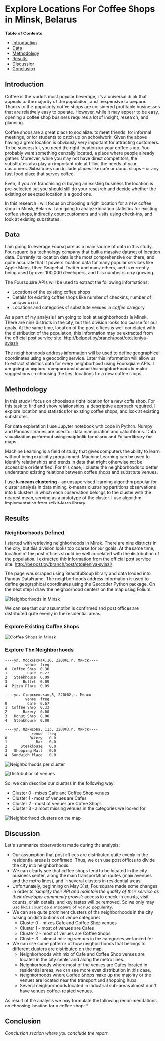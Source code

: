# Explore Locations For Coffee Shops in Minsk, Belarus

**Table of Contents**
* [Introduction](#introduction)
* [Data](#data)
* [Methodology](#methodology)
* [Results](#results)
* [Discussion](#discussion)
* [Conclusion](#conclusion)

## Introduction

Coffee is the world’s most popular beverage, it’s a universal drink that appeals to the majority of the population, 
and inexpensive to prepare. Thanks to this popularity coffee shops are considered profitable businesses 
that are relatively easy to operate. However, while it may appear to be easy, opening a coffee shop business requires 
a lot of insight, research, and planning. 

Coffee shops are a great place to socialize: to meet friends, for informal meetings, or for students 
to catch up on schoolwork. Given the above having a great location is obviously very important for attracting customers. 
To be successful, you need the right location for your coffee shop. You probably want something centrally located, 
a place where people already gather. Moreover, while you may not have direct competitors, the substitutes 
also play an important role at filling the needs of your customers. Substitutes can include places like cafe or 
donut shops – or any fast food place that serves coffee.

Even, if you are franchising or buying an existing business the location is pre-selected but you should still do your 
research and decide whether the existing or selected location is a good one.

In this research I will focus on choosing a right location for a new coffee shop in Minsk, Belarus. 
I am going to analyze location statistics for existing coffee shops, indirectly count customers and 
visits using check-ins, and look at existing substitutes. 

## Data

I am going to leverage Foursquare as a main source of data in this study. Foursquare is a technology company 
that built a massive dataset of location data. Currently its location data is the most comprehensive out there, 
and quite accurate that it powers location data for many popular services like Apple Maps, Uber, Snapchat, Twitter 
and many others, and is currently being used by over 100,000 developers, and this number is only growing.

The Foursquare APIs will be used to extract the following informations:
* Locations of the existing coffee shops
* Details for existing coffee shops like number of checkins, number of unique users
* Locations and categories of substitute venues in *coffee* category

As a part of my analysis I am going to look at neighborhoods in Minsk. There are nine districts in the city, 
but this division looks too coarse for our goals. At the same time, location of the post offices is well correlated 
with the distribution of the population, this information may be extracted from the official post service site: 
http://belpost.by/branch/post/otdeleniya-sviazi/

The neighborhoods address information will be used to define geographical coordinates using a geocoding service. 
Later this information will allow us to extract statistics data for every neighborhood using Foursquare APIs. 
I am going to explore, compare and cluster the neighborhoods to make suggestions on choosing the best locations 
for a new coffee shops.

## Methodology

In this study I focus on choosing a right location for a new coffe shop. For this task to find and show relationships, 
a descriptive approach required. I explore location and statistics for existing coffee shops, and look at 
existing substitutes.

For data exploration I use Jupyter notebook with code in Python. Numpy and Pandas libraries are used for data 
manipulation and calculations. Data visualization performed using matplotlib for charts and Folium library for maps.

Machine Learning is a field of study that gives computers the ability to learn without being explicitly programmed. 
Machine Learning can be used to identify relationships and trends in data that might otherwise not be accessible 
or identified. For this case, I cluster the neighborhoods to better understand existing relations between coffee shops
and substitute venues.

I use **k-means clustering** - an unsupervised learning algorithm popular for cluster analysis in data mining. 
k-means clustering partitions observations into k clusters in which each observation belongs to the cluster 
with the nearest mean, serving as a prototype of the cluster. I use algorithm implementation from scikit-learn library.

## Results

### Neighborhoods Defined
I started with retrieving neighborhoods in Minsk. There are nine districts in the city, 
but this division looks too coarse for our goals. At the same time, location of the post offices should be well 
correlated with the distribution of the population. I extracted this information from the official post service site: 
http://belpost.by/branch/post/otdeleniya-sviazi/

The page was scraped using BeautifulSoup library and data loaded into Pandas DataFrame. The neighborhoods address 
information is used to define geographical coordinates using the Geocoder Python package. On the next step I draw
the neighborhood centers on the map using Folium.

![Neighborhoods in Minsk](report-images/minsk-neighborhoods.png)

We can see that our assumption is confirmed and post offices are distributed quite evenly in the residential areas.

### Explore Existing Coffee Shops

![Coffee Shops in Minsk](report-images/coffee-shops.png)

### Explore The Neighborhoods

    ----ул. Московская,16, 220001,г. Минск----
             venue  freq
    0  Coffee Shop  0.36
    1         Café  0.27
    2   Steakhouse  0.09
    3       Buffet  0.09
    4  Pizza Place  0.09
   
    ----ул. Сторожевская,8, 220002,г. Минск----
             venue  freq
    0         Café  0.67
    1  Coffee Shop  0.33
    2       Bakery  0.00
    3   Donut Shop  0.00
    4   Steakhouse  0.00
    
    ----ул. Одинцова, 113, 220003,г. Минск----
                venue  freq
    0          Bakery   0.0
    1             Bar   0.0
    2      Steakhouse   0.0
    3   Shopping Mall   0.0
    4  Sandwich Place   0.0
    
![Neighborhoods per cluster](report-images/cluster-counts.png)

![Distribution of venues](report-images/cluster-venue-dist.png)

So, we can describe our clusters in the following way:
* Cluster 0 - mixes Cafe and Coffee Shop venues
* Cluster 1 - most of venues are Cafes
* Cluster 2 - most of venues are Cofee Shops
* Cluster 3 - almost missing venues in the categories we looked for

![Neighborhood clusters on the map](report-images/cluster-map.png)

## Discussion

Let's summarize observations made during the analysis:
* Our assumption that post offices are distributed quite evenly in the residential areas is confirmed. 
Thus, we can use post offices to divide the city into neighborhoods.
* We can clearly see that coffee shops tend to be located in the city business center, along the main transportation 
routes (main avenues and the metro lines), and in several clusters in residential areas.
* Unfortunately, beginning on May 31st, Foursquare made some changes in order to *'simplify their API and maintain 
the quality of their service as their developer community grows'*: access to check-in counts, visit counts, 
chain details, and key tastes will be removed. So we only may use likes count as a measure of venue popularity.
* We can see quite prominent clusters of the neighborhoods in the city basing on distributions of venue categories
    * Cluster 0 - mixes Cafe and Coffee Shop venues
    * Cluster 1 - most of venues are Cafes
    * Cluster 2 - most of venues are Coffee Shops
    * Cluster 3 - almost missing venues in the categories we looked for
* We can see some patterns of how neighborhoods that belongs to different clusters are distributed on the map:
    * Neighborhoods with mix of Cafe and Coffee Shop venues are located in the city center and along the metro lines.
    * Neighborhoods where most of the venues are Cafes located in residential areas, we can see more even distribution in this case.
    * Neighborhoods where Coffee Shops make up the majority of the venues are located near the transport and shopping hubs.
    * Several neighborhoods located in industrial sub-areas almost don't have venues coffee-related venues.

As result of the analysis we may formulate the following recommendations on choosing location for a coffee shop:
* 

## Conclusion
_Conclusion section where you conclude the report._
